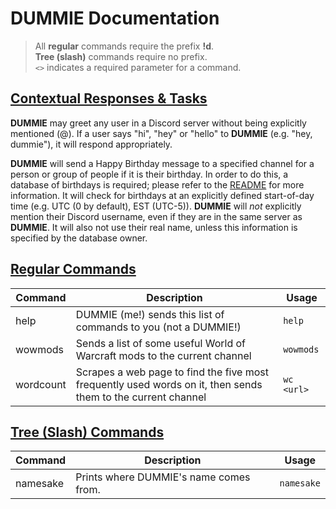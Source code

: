 # DUMMIE Documentation

> All **regular** commands require the prefix **!d**.<br>
**Tree (slash)** commands require no prefix.<br>
`<>` indicates a required parameter for a command.

## <u>Contextual Responses & Tasks</u>

**DUMMIE** may greet any user in a Discord server without being explicitly mentioned (@). If a user says "hi", "hey" or "hello" to **DUMMIE** (e.g. "hey, dummie"), it will respond appropriately.

**DUMMIE** will send a Happy Birthday message to a specified channel for a person or group of people if it is their birthday. In order to do this, a database of birthdays is required; please refer to the [README](/README.md) for more information. It will check for birthdays at an explicitly defined start-of-day time (e.g. UTC (0 by default), EST (UTC-5)). **DUMMIE** will *not* explicitly mention their Discord username, even if they are in the same server as **DUMMIE**. It will also not use their real name, unless this information is specified by the database owner.

## <u>Regular Commands</u>

|  Command	| Description	| Usage
|---------------|--------------------|--------------|
| help	|	DUMMIE (me!) sends this list of commands to you (not a DUMMIE!)	| `help` |
| wowmods	|	Sends a list of some useful World of Warcraft mods to the current channel	| `wowmods` |
| wordcount	|	Scrapes a web page to find the five most frequently used words on it, then sends them to the current channel	| `wc <url>` |

## <u>Tree (Slash) Commands</u>

|  Command	| Description	| Usage
|---------------|--------------------|--------------|
| namesake	|	Prints where DUMMIE's name comes from.	| `namesake` |

